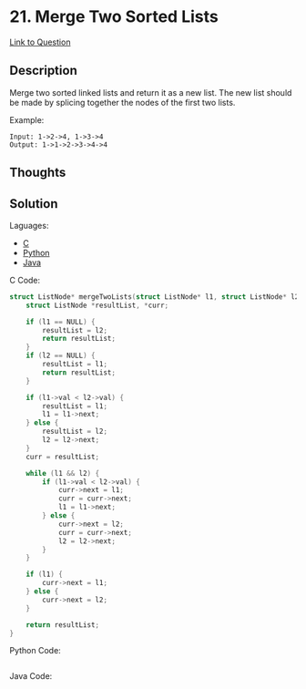 # 21. Merge Two Sorted Lists

[Link to Question]()

## Description

Merge two sorted linked lists and return it as a new list. The new list should be made by splicing together the nodes of the first two lists.

Example:

```
Input: 1->2->4, 1->3->4
Output: 1->1->2->3->4->4
```

## Thoughts

## Solution

Laguages:

- [C](#C)
- [Python](#python)
- [Java](#java)

<div id="C"></div>C Code:

```C
struct ListNode* mergeTwoLists(struct ListNode* l1, struct ListNode* l2) {
    struct ListNode *resultList, *curr;

    if (l1 == NULL) {
        resultList = l2;
        return resultList;
    }
    if (l2 == NULL) {
        resultList = l1;
        return resultList;
    }

    if (l1->val < l2->val) {
        resultList = l1;
        l1 = l1->next;
    } else {
        resultList = l2;
        l2 = l2->next;
    }
    curr = resultList;

    while (l1 && l2) {
        if (l1->val < l2->val) {
            curr->next = l1;
            curr = curr->next;
            l1 = l1->next;
        } else {
            curr->next = l2;
            curr = curr->next;
            l2 = l2->next;
        }
    }

    if (l1) {
        curr->next = l1;
    } else {
        curr->next = l2;
    }

    return resultList;
}

```

<div id="python"></div>Python Code:

```python

```

<div id="java"></div>Java Code:

```java

```
